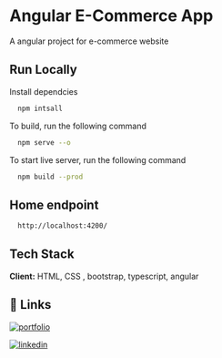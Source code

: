 # Angular E-Commerce App

A angular project for e-commerce website


## Run Locally

Install dependcies

```bash
  npm intsall
```

To build, run the following command

```bash
  npm serve --o
```

To start live server, run the following command

```bash
  npm build --prod
```

## Home endpoint

```bash
  http://localhost:4200/
```


## Tech Stack

**Client:** HTML, CSS , bootstrap, typescript, angular


## 🔗 Links
[![portfolio](https://img.shields.io/badge/my_portfolio-000?style=for-the-badge&logo=ko-fi&logoColor=white)](https://muhndalaa.github.io/portfolio/)

[![linkedin](https://img.shields.io/badge/linkedin-0A66C2?style=for-the-badge&logo=linkedin&logoColor=white)](https://www.linkedin.com/in/mohanad96alaa/)
